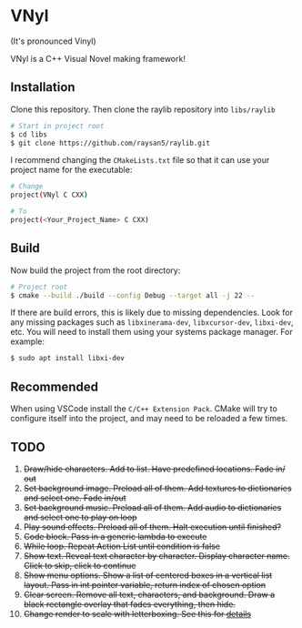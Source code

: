 # VNyl

(It's pronounced Vinyl)

VNyl is a C++ Visual Novel making framework!

## Installation 

Clone this repository. Then clone the raylib repository into `libs/raylib`

```bash
# Start in project root
$ cd libs
$ git clone https://github.com/raysan5/raylib.git
```

I recommend changing the `CMakeLists.txt` file so that it can use your project name for the executable:

```bash
# Change
project(VNyl C CXX)

# To
project(<Your_Project_Name> C CXX)
```

## Build

Now build the project from the root directory:

```bash
# Project root
$ cmake --build ./build --config Debug --target all -j 22 --
```

If there are build errors, this is likely due to missing dependencies. Look for any missing packages such as `libxinerama-dev`, `libxcursor-dev`, `libxi-dev`, etc. You will need to install them using your systems package manager. For example:

```bash
$ sudo apt install libxi-dev
```

## Recommended

When using VSCode install the `C/C++ Extension Pack`. CMake will try to configure itself into the project, and may need to be reloaded a few times.

## TODO

1. ~~Draw/hide characters. Add to list. Have predefined locations. Fade in/ out~~
2. ~~Set background image. Preload all of them. Add textures to dictionaries and select one. Fade in/out~~
3. ~~Set background music. Preload all of them. Add audio to dictionaries and select one to play on loop~~
4. ~~Play sound effects. Preload all of them. Halt execution until finished?~~
5. ~~Code block. Pass in a generic lambda to execute~~
6. ~~While loop. Repeat Action List until condition is false~~
7. ~~Show text. Reveal text character by character. Display character name. Click to skip, click to continue~~
8. ~~Show menu options. Show a list of centered boxes in a vertical list layout. Pass in int pointer variable, return index of chosen option~~
9. ~~Clear screen. Remove all text, characters, and background. Draw a black rectangle overlay that fades everything, then hide.~~
10. ~~Change render to scale with letterboxing. See this for [details](https://www.raylib.com/examples/core/loader.html?name=core_window_letterbox)~~